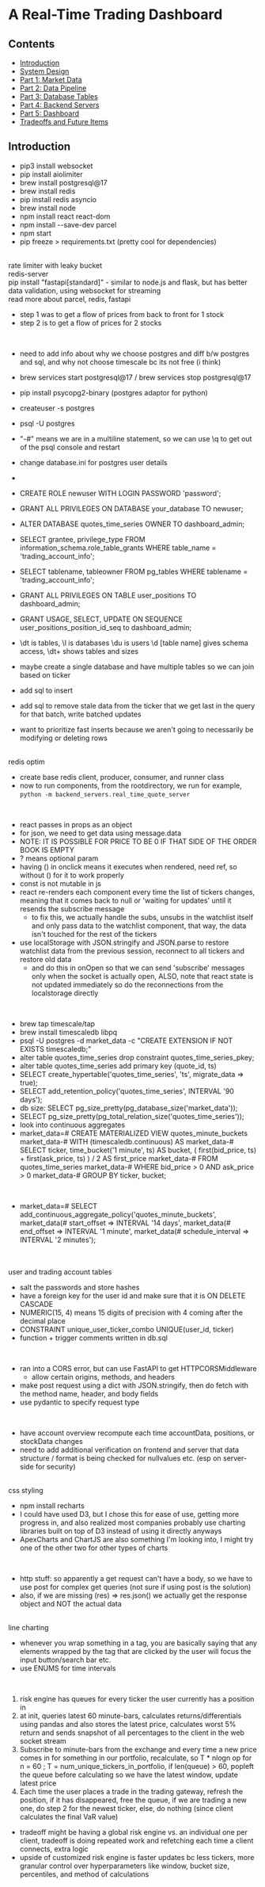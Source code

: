 # A Real-Time Trading Dashboard 

## Contents
- [Introduction](./README.md#introduction)
- [System Design](./README.md#system-design)
- [Part 1: Market Data](./README.md#market-data)
- [Part 2: Data Pipeline](./README.md#data-pipeline)
- [Part 3: Database Tables](./README.md#database-tables)
- [Part 4: Backend Servers](./README.md#backend-servers)
- [Part 5: Dashboard](./README.md#dashboard)
- [Tradeoffs and Future Items](./README.md#tradeoffs-and-future-items)

## Introduction



- pip3 install websocket
- pip install aiolimiter
- brew install postgresql@17
- brew install redis
- pip install redis asyncio
- brew install node
- npm install react react-dom
- npm install --save-dev parcel
- npm start
- pip freeze > requirements.txt (pretty cool for dependencies)

<br>
rate limiter with leaky bucket

<br>
redis-server

<br>
pip install "fastapi[standard]" - similar to node.js and flask, but has better data validation, using websocket for streaming

<br>
read more about parcel, redis, fastapi

<br>

- step 1 was to get a flow of prices from back to front for 1 stock
- step 2 is to get a flow of prices for 2 stocks

<br>

- need to add info about why we choose postgres and diff b/w postgres and sql, and why not choose timescale bc its not free (i think)
- brew services start postgresql@17 / brew services stop postgresql@17
- pip install psycopg2-binary (postgres adaptor for python)
- createuser -s postgres
- psql -U postgres
- "-#" means we are in a multiline statement, so we can use \q to get out of the psql console and restart
- change database.ini for postgres user details
- 
- CREATE ROLE newuser WITH LOGIN PASSWORD 'password';
- GRANT ALL PRIVILEGES ON DATABASE your_database TO newuser;
- ALTER DATABASE quotes_time_series OWNER TO dashboard_admin;
- SELECT grantee, privilege_type FROM information_schema.role_table_grants WHERE table_name = 'trading_account_info';
- SELECT tablename, tableowner FROM pg_tables WHERE tablename = 'trading_account_info';
- GRANT ALL PRIVILEGES ON TABLE user_positions TO dashboard_admin;
- GRANT USAGE, SELECT, UPDATE ON SEQUENCE user_positions_position_id_seq to dashboard_admin;



- \dt is tables, \l is databases \du is users \d [table name] gives schema access, \dt+ shows tables and sizes
- maybe create a single database and have multiple tables so we can join based on ticker
- add sql to insert
- add sql to remove stale data from the ticker that we get last in the query for that batch, write batched updates
- want to prioritize fast inserts because we aren't going to necessarily be modifying or deleting rows

<br>
redis optim

- create base redis client, producer, consumer, and runner class
- now to run components, from the rootdirectory, we run for example, `python -m backend_servers.real_time_quote_server`

<br>

- react passes in props as an object
- for json, we need to get data using message.data
- NOTE: IT IS POSSIBLE FOR PRICE TO BE 0 IF THAT SIDE OF THE ORDER BOOK IS EMPTY
- ? means optional param
- having () in onclick means it executes when rendered, need ref, so without () for it to work properly
- const is not mutable in js
- react re-renders each component every time the list of tickers changes, meaning that it comes back to null or 'waiting for updates' until it resends the subscribe message
  - to fix this, we actually handle the subs, unsubs in the watchlist itself and only pass data to the watchlist component, that way, the data isn't touched for the rest of the tickers
- use localStorage with JSON.stringify and JSON.parse to restore watchlist data from the previous session, reconnect to all tickers and restore old data
  - and do this in onOpen so that we can send 'subscribe' messages only when the socket is actually open, ALSO, note that react state is not updated immediately so do the reconnections from the localstorage directly

<br>

- brew tap timescale/tap
- brew install timescaledb libpq
- psql -U postgres -d market_data -c "CREATE EXTENSION IF NOT EXISTS timescaledb;"
- alter table quotes_time_series drop constraint quotes_time_series_pkey;
- alter table quotes_time_series add primary key (quote_id, ts)
- SELECT create_hypertable('quotes_time_series', 'ts', migrate_data => true);
- SELECT add_retention_policy('quotes_time_series', INTERVAL '90 days');
- db size: SELECT pg_size_pretty(pg_database_size('market_data')); 
- SELECT pg_size_pretty(pg_total_relation_size('quotes_time_series'));
- look into continuous aggregates
- market_data=# CREATE MATERIALIZED VIEW quotes_minute_buckets
market_data-# WITH (timescaledb.continuous) AS
market_data-# SELECT ticker, time_bucket('1 minute', ts) AS bucket, ( first(bid_price, ts) + first(ask_price, ts) ) / 2 AS first_price
market_data-# FROM quotes_time_series
market_data-# WHERE bid_price > 0 AND ask_price > 0
market_data-# GROUP BY ticker, bucket;
<br>

- market_data=# SELECT add_continuous_aggregate_policy('quotes_minute_buckets',
market_data(# start_offset => INTERVAL '14 days',
market_data(# end_offset => INTERVAL '1 minute',
market_data(# schedule_interval => INTERVAL '2 minutes');
<br>

<br>
user and trading account tables

- salt the passwords and store hashes
- have a foreign key for the user id and make sure that it is ON DELETE CASCADE
- NUMERIC(15, 4) means 15 digits of precision with 4 coming after the decimal place
- CONSTRAINT unique_user_ticker_combo UNIQUE(user_id, ticker)
- function + trigger comments written in db.sql

<br>

- ran into a CORS error, but can use FastAPI to get HTTPCORSMiddleware
  - allow certain origins, methods, and headers
- make post request using a dict with JSON.stringify, then do fetch with the method name, header, and body fields
- use pydantic to specify request type

<br>

- have account overview recompute each time accountData, positions, or stockData changes
- need to add additional verification on frontend and server that data structure / format is being checked for nullvalues etc. (esp on server-side for security)

<br>
css styling

- npm install recharts
- I could have used D3, but I chose this for ease of use, getting more progress in, and also realized most companies probably use charting libraries built on top of D3 instead of using it directly anyways
- ApexCharts and ChartJS are also something I'm looking into, I might try one of the other two for other types of charts

<br>

- http stuff: so apparently a get request can't have a body, so we have to use post for complex get queries (not sure if using post is the solution)
- also, if we are missing (res) => res.json() we actually get the response object and NOT the actual data

<br>
line charting

- whenever you wrap something in a <label> tag, you are basically saying that any elements wrapped by the tag that are clicked by the user will focus the input button/search bar etc.
- use ENUMS for time intervals

<br>

1. risk engine has queues for every ticker the user currently has a position in
2. at init, queries latest 60 minute-bars, calculates returns/differentials using pandas and also stores the latest price, calculates worst 5% return and sends snapshot of all percentages to the client in the web socket stream
3. Subscribe to minute-bars from the exchange and every time a new price comes in for something in our portfolio, recalculate, so T * nlogn op for n = 60 ; T = num_unique_tickers_in_portfolio, if len(queue) > 60, popleft the queue before calculating so we have the latest window, update latest price
4. Each time the user places a trade in the trading gateway, refresh the position, if it has disappeared, free the queue, if we are trading a new one, do step 2 for the newest ticker, else, do nothing (since client calculates the final VaR value)

- tradeoff might be having a global risk engine vs. an individual one per client, tradeoff is doing repeated work and refetching each time a client connects, extra logic
- upside of customized risk engine is faster updates bc less tickers, more granular control over hyperparameters like window, bucket size, percentiles, and method of calculations
